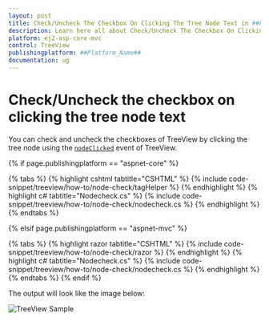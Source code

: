 ```yaml
---
layout: post
title: Check/Uncheck The Checkbox On Clicking The Tree Node Text in ##Platform_Name## TreeView Control
description: Learn here all about Check/Uncheck The Checkbox On Clicking The Tree Node Text in Syncfusion ##Platform_Name## TreeView control of syncfusion and more.
platform: ej2-asp-core-mvc
control: TreeView
publishingplatform: ##Platform_Name##
documentation: ug
---
```


# Check/Uncheck the checkbox on clicking the tree node text

You can check and uncheck the checkboxes of TreeView by clicking the tree node using the [`nodeClicked`](https://help.syncfusion.com/cr/aspnetcore-js2/syncfusion.ej2.navigations.treeview.html#Syncfusion_EJ2_Navigations_TreeView_NodeClicked) event of TreeView.

{% if page.publishingplatform == "aspnet-core" %}

{% tabs %}
{% highlight cshtml tabtitle="CSHTML" %}
{% include code-snippet/treeview/how-to/node-check/tagHelper %}
{% endhighlight %}
{% highlight c# tabtitle="Nodecheck.cs" %}
{% include code-snippet/treeview/how-to/node-check/nodecheck.cs %}
{% endhighlight %}
{% endtabs %}

{% elsif page.publishingplatform == "aspnet-mvc" %}

{% tabs %}
{% highlight razor tabtitle="CSHTML" %}
{% include code-snippet/treeview/how-to/node-check/razor %}
{% endhighlight %}
{% highlight c# tabtitle="Nodecheck.cs" %}
{% include code-snippet/treeview/how-to/node-check/nodecheck.cs %}
{% endhighlight %}
{% endtabs %}
{% endif %}



The output will look like the image below:

![TreeView Sample](../images/node-check.PNG)